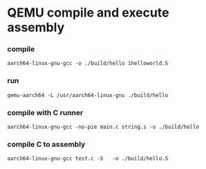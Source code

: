 # QEMU compile and execute assembly 

### compile
`aarch64-linux-gnu-gcc -o ./build/hello 1helloworld.S`  
### run
`qemu-aarch64 -L /usr/aarch64-linux-gnu ./build/hello`  
### compile with C runner
`aarch64-linux-gnu-gcc -no-pie main.c string.s -o ./build/hello`  
### compile C to assembly
`aarch64-linux-gnu-gcc test.c -S   -o ./build/hello.S`  


